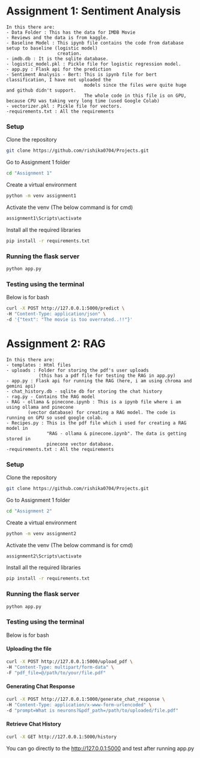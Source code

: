 # Assignment 1: Sentiment Analysis

```
In this there are:
- Data Folder : This has the data for IMDB Movie 
- Reviews and the data is from kaggle. 
- Baseline Model : This ipynb file contains the code from database setup to baseline (logistic model) 
                   creation. 
- imdb.db : It is the sqlite database. 
- logistic_model.pkl : Pickle file for logistic regression model. 
- app.py : Flask api for the prediction
- Sentiment Analysis - Bert: This is ipynb file for bert classification, I have not uploaded the 
                             models since the files were quite huge and github didn't support.
                             The whole code in this file is on GPU, because CPU was taking very long time (used Google Colab)
- vectorizer.pkl : Pickle file for vectors.
-requirements.txt : All the requirements 

```

### Setup

Clone the repository 
```bash
git clone https://github.com/rishika0704/Projects.git
```
Go to Assignment 1 folder
```bash
cd "Assignment 1"
```
Create a virtual environment 
```bash
python -m venv assignment1
```
Activate the venv
(The below command is for cmd)
```bash
assignment1\Scripts\activate
```
Install all the required libraries
```bash
pip install -r requirements.txt
```
### Running the flask server
```bash
python app.py
```
### Testing using the terminal 
Below is for bash
```bash
curl -X POST http://127.0.0.1:5000/predict \
-H "Content-Type: application/json" \
-d '{"text": "The movie is too overrated..!!"}'
```

# Assignment 2: RAG
```
In this there are:
- templates : Html files
- uploads : Folder for storing the pdf's user uploads 
            (this has a pdf file for testing the RAG in app.py)
- app.py : Flask api for running the RAG (here, i am using chroma and gemini api)
- chat_history.db - sqlite db for storing the chat history
- rag.py - Contains the RAG model
- RAG - ollama & pinecone.ipynb : This is a ipynb file where i am using ollama and pinecone 
        (vector database) for creating a RAG model. The code is running on GPU so used google colab. 
- Recipes.py : This is the pdf file which i used for creating a RAG model in 
               "RAG - ollama & pinecone.ipynb". The data is getting stored in 
               pinecone vector database.
-requirements.txt : All the requirements 

```
### Setup

Clone the repository 
```bash
git clone https://github.com/rishika0704/Projects.git
```
Go to Assignment 1 folder
```bash
cd "Assignment 2"
```
Create a virtual environment 
```bash
python -m venv assignment2
```
Activate the venv
(The below command is for cmd)
```bash
assignment2\Scripts\activate
```
Install all the required libraries
```bash
pip install -r requirements.txt
```
### Running the flask server
```bash
python app.py
```
### Testing using the terminal 
Below is for bash
#### Uploading the file
```bash
curl -X POST http://127.0.0.1:5000/upload_pdf \
-H "Content-Type: multipart/form-data" \
-F "pdf_file=@/path/to/your/file.pdf"
```
#### Generating Chat Response
```bash 
curl -X POST http://127.0.0.1:5000/generate_chat_response \
-H "Content-Type: application/x-www-form-urlencoded" \
-d "prompt=What is neurons?&pdf_path=/path/to/uploaded/file.pdf"
```
#### Retrieve Chat History 
```bash
curl -X GET http://127.0.0.1:5000/history
```
You can go directly to the http://127.0.0.1:5000 and test after running app.py

